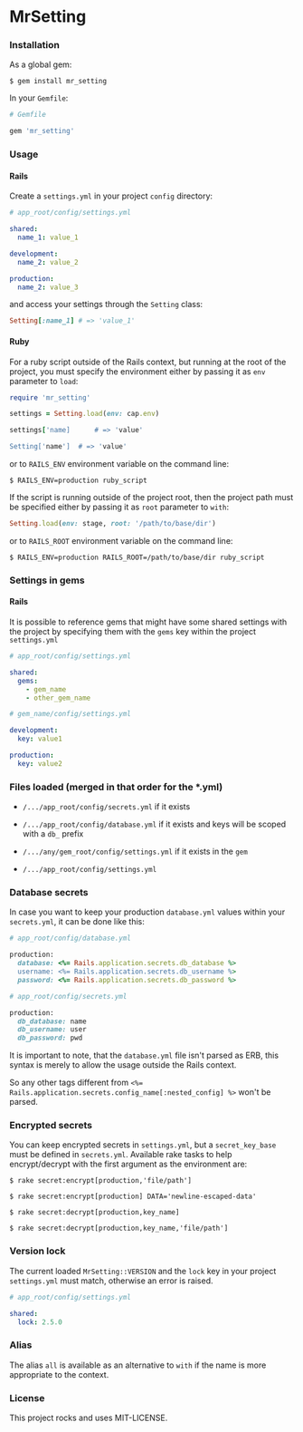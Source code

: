 # MrSetting

### Installation

As a global gem:

    $ gem install mr_setting

In your `Gemfile`:

```ruby
# Gemfile

gem 'mr_setting'
```

### Usage

#### Rails

Create a `settings.yml` in your project `config` directory:

```yaml
# app_root/config/settings.yml

shared:
  name_1: value_1

development:
  name_2: value_2

production:
  name_2: value_3
```

and access your settings through the `Setting` class:

```ruby
Setting[:name_1] # => 'value_1'
```

#### Ruby

For a ruby script outside of the Rails context, but running at the root of the project,
you must specify the environment either by passing it as `env` parameter to `load`:

```ruby
require 'mr_setting'

settings = Setting.load(env: cap.env)

settings['name]      # => 'value'

Setting['name']  # => 'value'
```

or to `RAILS_ENV` environment variable on the command line:

    $ RAILS_ENV=production ruby_script

If the script is running outside of the project root,
then the project path must be specified either by passing it as `root` parameter to `with`:

```ruby
Setting.load(env: stage, root: '/path/to/base/dir')
```

or to `RAILS_ROOT` environment variable on the command line:

    $ RAILS_ENV=production RAILS_ROOT=/path/to/base/dir ruby_script

### Settings in gems

#### Rails

It is possible to reference gems that might have some shared settings with the project
by specifying them with the `gems` key within the project `settings.yml`

```yaml
# app_root/config/settings.yml

shared:
  gems:
    - gem_name
    - other_gem_name
```

```yaml
# gem_name/config/settings.yml

development:
  key: value1

production:
  key: value2
```

### Files loaded (merged in that order for the *.yml)

* `/.../app_root/config/secrets.yml` if it exists

* `/.../app_root/config/database.yml` if it exists and keys will be scoped with a `db_` prefix

* `/.../any/gem_root/config/settings.yml` if it exists in the `gem`

* `/.../app_root/config/settings.yml`

### Database secrets

In case you want to keep your production `database.yml` values within your `secrets.yml`,
it can be done like this:

```ruby
# app_root/config/database.yml

production:
  database: <%= Rails.application.secrets.db_database %>
  username: <%= Rails.application.secrets.db_username %>
  password: <%= Rails.application.secrets.db_password %>
```

```ruby
# app_root/config/secrets.yml

production:
  db_database: name
  db_username: user
  db_password: pwd
```

It is important to note, that the `database.yml` file isn't parsed as ERB,
this syntax is merely to allow the usage outside the Rails context.

So any other tags different from `<%= Rails.application.secrets.config_name[:nested_config] %>` won't be parsed.

### Encrypted secrets

You can keep encrypted secrets in `settings.yml`, but a `secret_key_base` must be defined in `secrets.yml`.
Available rake tasks to help encrypt/decrypt with the first argument as the environment are:

    $ rake secret:encrypt[production,'file/path']

    $ rake secret:encrypt[production] DATA='newline-escaped-data'

    $ rake secret:decrypt[production,key_name]

    $ rake secret:decrypt[production,key_name,'file/path']

### Version lock

The current loaded `MrSetting::VERSION` and the `lock` key in your project `settings.yml` must match,
otherwise an error is raised.

```yaml
# app_root/config/settings.yml

shared:
  lock: 2.5.0
```

### Alias

The alias `all` is available as an alternative to `with` if the name is more appropriate to the context.

### License

This project rocks and uses MIT-LICENSE.
